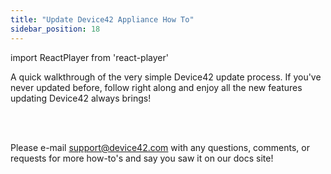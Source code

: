 ```yaml
---
title: "Update Device42 Appliance How To"
sidebar_position: 18
---
```


import ReactPlayer from 'react-player'

A quick walkthrough of the very simple Device42 update process. If you've never updated before, follow right along and enjoy all the new features updating Device42 always brings!

<ReactPlayer controls url='https://device42.wistia.com/medias/oi7iz01d2k' />
<br/><br/>

Please e-mail support@device42.com with any questions, comments, or requests for more how-to's and say you saw it on our docs site!
